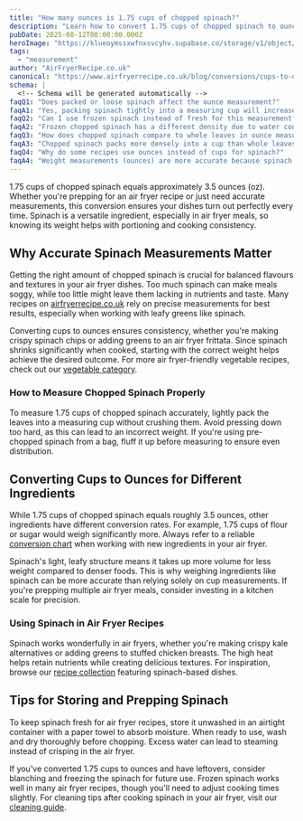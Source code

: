 ```yaml
---
title: "How many ounces is 1.75 cups of chopped spinach?"
description: "Learn how to convert 1.75 cups of chopped spinach to ounces for perfect air fryer recipes. Get accurate measurements every time!"
pubDate: 2025-08-12T00:00:00.000Z
heroImage: "https://klueoymssxwfnxsvcyhv.supabase.co/storage/v1/object/public/Shmucket/how-many-ounces-is-1-75-cups-chopped-spinach.webp"
tags:
  - "measurement"
author: "AirFryerRecipe.co.uk"
canonical: "https://www.airfryerrecipe.co.uk/blog/conversions/cups-to-ounces/how-many-ounces-is-1-75-cups-chopped-spinach"
schema: |
  <!-- Schema will be generated automatically -->
faqQ1: "Does packed or loose spinach affect the ounce measurement?"
faqA1: "Yes, packing spinach tightly into a measuring cup will increase the weight compared to loosely filled cups. For consistent results, lightly fill the cup without pressing down. This ensures your 1.75 cups of chopped spinach equals the standard 3.5 ounces."
faqQ2: "Can I use frozen spinach instead of fresh for this measurement?"
faqA2: "Frozen chopped spinach has a different density due to water content. Thaw and drain it thoroughly before measuring. Generally, 1.75 cups of frozen-thawed spinach weighs more than fresh, so adjust your recipe accordingly for air fryer cooking."
faqQ3: "How does chopped spinach compare to whole leaves in ounce measurements?"
faqA3: "Chopped spinach packs more densely into a cup than whole leaves, so the weight differs slightly. If your recipe calls for 1.75 cups chopped (3.5 oz), you'll need more whole leaves to reach the same weight after chopping."
faqQ4: "Why do some recipes use ounces instead of cups for spinach?"
faqA4: "Weight measurements (ounces) are more accurate because spinach volume can vary based on chop size and packing. Air fryer recipes often specify weights to ensure consistent cooking results, especially for crispy outcomes where moisture content matters."
---
```

<p>1.75 cups of chopped spinach equals approximately 3.5 ounces (oz). Whether you're prepping for an air fryer recipe or just need accurate measurements, this conversion ensures your dishes turn out perfectly every time. Spinach is a versatile ingredient, especially in air fryer meals, so knowing its weight helps with portioning and cooking consistency.</p>  

<h2>Why Accurate Spinach Measurements Matter</h2>  
<p>Getting the right amount of chopped spinach is crucial for balanced flavours and textures in your air fryer dishes. Too much spinach can make meals soggy, while too little might leave them lacking in nutrients and taste. Many recipes on <a href=https://www.airfryerrecipe.co.uk/recipes>airfryerrecipe.co.uk</a> rely on precise measurements for best results, especially when working with leafy greens like spinach.</p>  

<p>Converting cups to ounces ensures consistency, whether you're making crispy spinach chips or adding greens to an air fryer frittata. Since spinach shrinks significantly when cooked, starting with the correct weight helps achieve the desired outcome. For more air fryer-friendly vegetable recipes, check out our <a href=https://www.airfryerrecipe.co.uk/recipe-category/vegetables>vegetable category</a>.</p>  

<h3>How to Measure Chopped Spinach Properly</h3>  
<p>To measure 1.75 cups of chopped spinach accurately, lightly pack the leaves into a measuring cup without crushing them. Avoid pressing down too hard, as this can lead to an incorrect weight. If you're using pre-chopped spinach from a bag, fluff it up before measuring to ensure even distribution.</p>  

<h2>Converting Cups to Ounces for Different Ingredients</h2>  
<p>While 1.75 cups of chopped spinach equals roughly 3.5 ounces, other ingredients have different conversion rates. For example, 1.75 cups of flour or sugar would weigh significantly more. Always refer to a reliable <a href=https://www.airfryerrecipe.co.uk/air-fryer-conversion-chart>conversion chart</a> when working with new ingredients in your air fryer.</p>  

<p>Spinach's light, leafy structure means it takes up more volume for less weight compared to denser foods. This is why weighing ingredients like spinach can be more accurate than relying solely on cup measurements. If you're prepping multiple air fryer meals, consider investing in a kitchen scale for precision.</p>  

<h3>Using Spinach in Air Fryer Recipes</h3>  
<p>Spinach works wonderfully in air fryers, whether you're making crispy kale alternatives or adding greens to stuffed chicken breasts. The high heat helps retain nutrients while creating delicious textures. For inspiration, browse our <a href=https://www.airfryerrecipe.co.uk/recipes>recipe collection</a> featuring spinach-based dishes.</p>  

<h2>Tips for Storing and Prepping Spinach</h2>  
<p>To keep spinach fresh for air fryer recipes, store it unwashed in an airtight container with a paper towel to absorb moisture. When ready to use, wash and dry thoroughly before chopping. Excess water can lead to steaming instead of crisping in the air fryer.</p>  

<p>If you've converted 1.75 cups to ounces and have leftovers, consider blanching and freezing the spinach for future use. Frozen spinach works well in many air fryer recipes, though you'll need to adjust cooking times slightly. For cleaning tips after cooking spinach in your air fryer, visit our <a href=https://www.airfryerrecipe.co.uk/air-fryer-cleaner>cleaning guide</a>.</p>
